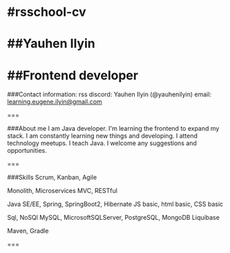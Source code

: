 #rsschool-cv
===
##Yauhen Ilyin
===
##Frontend developer
===

###Contact information:
rss discord: Yauhen Ilyin (@yauhenilyin)
email: learning.eugene.ilyin@gmail.com

===

###About me
I am Java developer. I'm learning the frontend to expand my stack. I am constantly learning new things and developing. I attend technology meetups. I teach Java. I welcome any suggestions and opportunities.

===

###Skills
Scrum, Kanban, Agile

Monolith, Microservices
MVC, RESTful

Java SE/EE, Spring, SpringBoot2, Hibernate
JS basic, html basic, CSS basic

Sql, NoSQl
MySQL, MicrosoftSQLServer, PostgreSQL, MongoDB
Liquibase

Maven, Gradle

===
